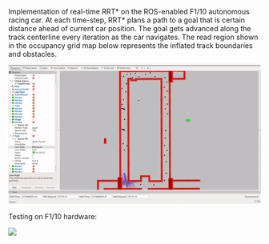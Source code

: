Implementation of real-time RRT* on the ROS-enabled F1/10 autonomous racing car. At each time-step, RRT* plans a path to a goal that is certain distance ahead of current car position. The goal gets advanced along the track centerline every iteration as the car navigates. The read region shown in the occupancy grid map below represents the inflated track boundaries and obstacles.

![](rrt_star.gif)

Testing on F1/10 hardware:

![](car_testing2.gif)

